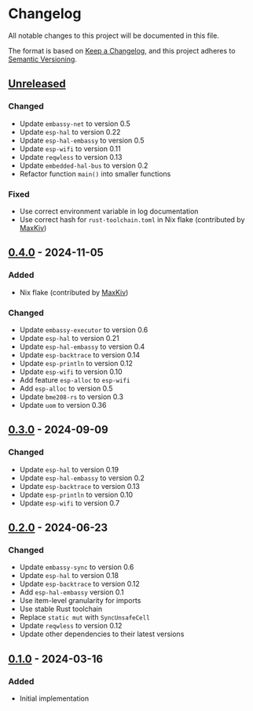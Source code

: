 # Changelog

All notable changes to this project will be documented in this file.

The format is based on [Keep a Changelog](https://keepachangelog.com/en/1.1.0/),
and this project adheres to [Semantic Versioning](https://semver.org/spec/v2.0.0.html).

## [Unreleased]

### Changed

- Update `embassy-net` to version 0.5
- Update `esp-hal` to version 0.22
- Update `esp-hal-embassy` to version 0.5
- Update `esp-wifi` to version 0.11
- Update `reqwless` to version 0.13
- Update `embedded-hal-bus` to version 0.2
- Refactor function `main()` into smaller functions

### Fixed

- Use correct environment variable in log documentation
- Use correct hash for `rust-toolchain.toml` in Nix flake (contributed by [MaxKiv](https://github.com/MaxKiv/))


## [0.4.0] - 2024-11-05

### Added

- Nix flake (contributed by [MaxKiv](https://github.com/MaxKiv/))

### Changed

- Update `embassy-executor` to version 0.6
- Update `esp-hal` to version 0.21
- Update `esp-hal-embassy` to version 0.4
- Update `esp-backtrace` to version 0.14
- Update `esp-println` to version 0.12
- Update `esp-wifi` to version 0.10
- Add feature `esp-alloc` to `esp-wifi`
- Add `esp-alloc` to version 0.5
- Update `bme208-rs` to version 0.3
- Update `uom` to version 0.36


## [0.3.0] - 2024-09-09

### Changed

- Update `esp-hal` to version 0.19
- Update `esp-hal-embassy` to version 0.2
- Update `esp-backtrace` to version 0.13
- Update `esp-println` to version 0.10
- Update `esp-wifi` to version 0.7


## [0.2.0] - 2024-06-23

### Changed

- Update `embassy-sync` to version 0.6
- Update `esp-hal` to version 0.18
- Update `esp-backtrace` to version 0.12
- Add `esp-hal-embassy` version 0.1
- Use item-level granularity for imports
- Use stable Rust toolchain
- Replace `static mut` with `SyncUnsafeCell`
- Update `reqwless` to version 0.12
- Update other dependencies to their latest versions


## [0.1.0] - 2024-03-16

### Added

- Initial implementation

[Unreleased]: https://gitlab.com/claudiomattera/esp32c3-embassy
[0.1.0]: https://gitlab.com/claudiomattera/esp32c3-embassy/-/tags/0.1.0
[0.2.0]: https://gitlab.com/claudiomattera/esp32c3-embassy/-/tags/0.2.0
[0.3.0]: https://gitlab.com/claudiomattera/esp32c3-embassy/-/tags/0.3.0
[0.4.0]: https://gitlab.com/claudiomattera/esp32c3-embassy/-/tags/0.4.0
